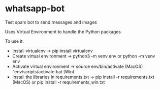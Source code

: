 # whatsapp-bot

Test spam bot to send messages and images

Uses Virtual Environment to handle the Python packages

To use it:

- Install virtualenv -> pip install virtualenv
- Create virtual environment -> python3 -m venv env or python -m venv env
- Activate virtual environment -> source env/bin/activate (MacOS) "env/scripts/activate.bat (Win)
- Install the libraries in requirements.txt -> pip install -r requirements.txt (MacOS) or pip install -r requirements_win.txt